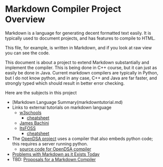 # Markdown Compiler Project Overview

Markdown is a language for generating decent formatted text easily. It is typically used to document projects, and has features to compile to HTML.

This file, for example, is written in Markdown, and if you look at raw view  you can see the code.

This document is about a project to extend Markdown substantially and
implement the compiler. This is being done in C++ course, but it can
just as easily be done in Java. Current markdown compilers are
typically in Python, but I do not know python, and in any case, C++
and Java are far faster, and strongly typed which should result in
better error checking.

Here are the subjects in this project

* [Markdown Language Summary(markdowntutorial.md)
* Links to external tutorials on markdown language
  + [w3schools](https://www.w3schools.io/file/markdown-introduction/)
    - [cheatsheet]()
  + [James Bachini](https://jamesbachini.com/markdown-tutorial/)
  + [ItsFOSS](https://itsfoss.com/markdown-guide/)
    - [cheatsheet](https://itsfoss.com/markdown-guide/)
* The [OpenDSA project](https://opendsa-server.cs.vt.edu/) uses a compiler that also embeds python code; this requires a server running python.
  + [source code for OpenDSA compiler](https://github.com/OpenDSA/OpenDSA)
* [Problems with Markdown as it Exists Today](FixingMarkdown.md)
* TBD: [Proposals for a Markdown Compiler](Compiler.md)
